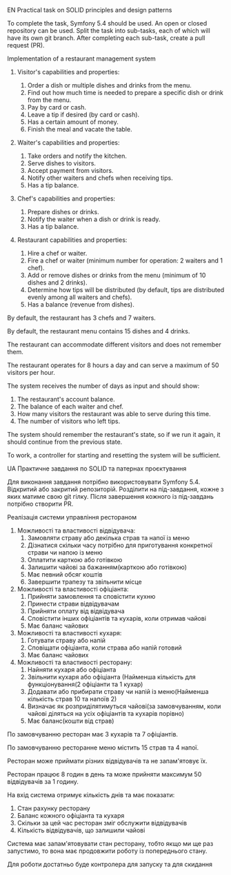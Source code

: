 EN
Practical task on SOLID principles and design patterns

To complete the task, Symfony 5.4 should be used.
An open or closed repository can be used.
Split the task into sub-tasks, each of which will have its own git branch.
After completing each sub-task, create a pull request (PR).

Implementation of a restaurant management system

1. Visitor's capabilities and properties:
   1. Order a dish or multiple dishes and drinks from the menu.
   2. Find out how much time is needed to prepare a specific dish or drink from the menu.
   3. Pay by card or cash.
   4. Leave a tip if desired (by card or cash).
   5. Has a certain amount of money.
   6. Finish the meal and vacate the table.

2. Waiter's capabilities and properties:
   1. Take orders and notify the kitchen.
   2. Serve dishes to visitors.
   3. Accept payment from visitors.
   4. Notify other waiters and chefs when receiving tips.
   5. Has a tip balance.

3. Chef's capabilities and properties:
   1. Prepare dishes or drinks.
   2. Notify the waiter when a dish or drink is ready.
   3. Has a tip balance.

4. Restaurant capabilities and properties:
   1. Hire a chef or waiter.
   2. Fire a chef or waiter (minimum number for operation: 2 waiters and 1 chef).
   3. Add or remove dishes or drinks from the menu (minimum of 10 dishes and 2 drinks).
   4. Determine how tips will be distributed (by default, tips are distributed evenly among all waiters and chefs).
   5. Has a balance (revenue from dishes).

By default, the restaurant has 3 chefs and 7 waiters.

By default, the restaurant menu contains 15 dishes and 4 drinks.

The restaurant can accommodate different visitors and does not remember them.

The restaurant operates for 8 hours a day and can serve a maximum of 50 visitors per hour.

The system receives the number of days as input and should show:

1. The restaurant's account balance.
2. The balance of each waiter and chef.
3. How many visitors the restaurant was able to serve during this time.
4. The number of visitors who left tips.

The system should remember the restaurant's state, so if we run it again, it should continue from the previous state.

To work, a controller for starting and resetting the system will be sufficient.

UA
Практичне завдання по SOLID та патернах проєктування

Для виконання завдання потрібно використовувати Symfony 5.4.
Відкритий або закритий репозиторій.
Розділити на під-завдання, кожне з яких матиме свою git гілку.
Після завершення кожного із під-завдань потрібно створити PR.

Реалізація системи управління рестораном

1. Можливості та властивості відвідувача:
    1. Замовляти страву або декілька страв та напої із меню
    2. Дізнатися скільки часу потрібно для приготування конкретної страви чи напою із меню
    3. Оплатити карткою або готівкою
    4. Залишити чайові за бажанням(карткою або готівкою)
    5. Має певний обсяг коштів
    6. Завершити трапезу та звільнити місце
2. Можливості та властивості офіціанта:
    1. Прийняти замовлення та сповістити кухню
    2. Принести страви відвідувачам
    3. Прийняти оплату від відвідувача
    4. Сповістити інших офіціантів та кухарів, коли отримав чайові
    5. Має баланс чайових
3. Можливості та властивості кухаря:
    1. Готувати страву або напій
    2. Сповіщати офіціанта, коли страва або напій готовий
    3. Має баланс чайових
4. Можливості та властивості ресторану:
    1. Найняти кухаря або офіціанта 
    2. Звільнити кухаря або офіціанта (Найменша кількість для функціонування(2 офіціанти та 1 кухар)
    3. Додавати або прибирати страву чи напій із меню(Найменша кількість страв 10 та напоїв 2)
    4. Визначає як розприділятимуться чайові(за замовчуванням, коли чайові діляться на усіх офіціантів та кухарів порівно)
    5. Має баланс(кошти від страв)

По замовчуванню ресторан має 3 кухарів та 7 офіціантів. 

По замовчуванню ресторанне меню містить 15 страв та 4 напої.

Ресторан може приймати різних відвідувачів та не запам'ятовує їх. 

Ресторан працює 8 годин в день та може прийняти максимум 50 відвідувачів за 1 годину. 

На вхід система отримує кількість днів та має показати:

1. Стан рахунку ресторану
2. Баланс кожного офіціанта та кухаря
3. Скільки за цей час ресторан зміг обслужити відвідувачів
4. Кількість відвідувачів, що залишили чайові

Система має запам'ятовувати стан ресторану, тобто якщо ми ще раз запустимо, то вона має продовжити роботу із попереднього стану. 

Для роботи достатньо буде контролера для запуску та для скидання
